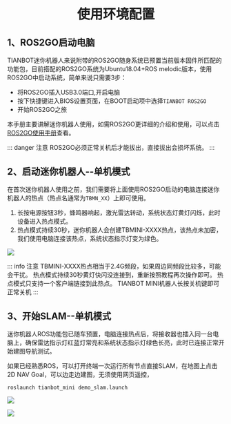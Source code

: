 <p style="font-size:30px ; font-weight:bolder; text-align:center">使用环境配置</p>

## 1、ROS2GO启动电脑

TIANBOT迷你机器人来说附带的ROS2GO随身系统已预置当前版本固件所匹配的功能包，目前搭配的ROS2GO系统为Ubuntu18.04+ROS melodic版本，使用ROS2GO中启动系统，简单来说只需要3步：

- 将ROS2GO插入USB3.0端口,开启电脑
- 按下快捷键进入BIOS设置页面，在BOOT启动项中选择`TIANBOT ROS2GO`
- 开始ROS2GO之旅

本手册主要讲解迷你机器人使用，如需ROS2GO更详细的介绍和使用，可以点击[ROS2GO使用手册](../../ros2go/guide/chapter1)查看。

::: danger 注意
ROS2GO必须正常关机后才能拔出，直接拔出会损坏系统。
:::

## 2、启动迷你机器人--单机模式

在首次迷你机器人使用之前，我们需要将上面使用ROS2GO启动的电脑连接迷你机器人的热点（热点名通常为`TBMN_XX`）上即可使用。

1. 长按电源按钮3秒，蜂鸣器响起，激光雷达转动，系统状态灯黄灯闪烁，此时设备进入热点模式。
2. 热点模式持续30秒，迷你机器人会创建TBMINI-XXXX热点，该热点未加密，我们使用电脑连接该热点，系统状态指示灯变为绿色。

![](https://img.kancloud.cn/44/93/4493f767fd25dfc28fc2b4c05d7cada2_6290x3098.png)

::: info 注意
TBMINI-XXXX热点相当于2.4G频段，如果周边同频段比较多，可能会干扰。
热点模式持续30秒黄灯快闪没连接到，重新按照教程再次操作即可。
热点模式只支持一个客户端链接到此热点。
TIANBOT MINI机器人长按关机键即可正常关机
:::

## 3、开始SLAM--单机模式

迷你机器人ROS功能包已随车预置，电脑连接热点后，将接收器也插入同一台电脑上，确保雷达指示灯红蓝灯常亮和系统状态指示灯绿色长亮，此时已连接正常开始建图导航测试。

如果已经熟悉ROS，可以打开终端一次运行所有节点直接SLAM，在地图上点击2D NAV Goal，可以边走边建图，无须使用网页遥控，

```shell
roslaunch tianbot_mini demo_slam.launch
```

![](https://img.kancloud.cn/7a/cd/7acd3a7a4bd377be6ad53cccec3c53c3_1920x1080.png)

![](https://img.kancloud.cn/25/91/25911a20c5ac9d5ef5eeb1ad22d74df1_2444x1702.png)